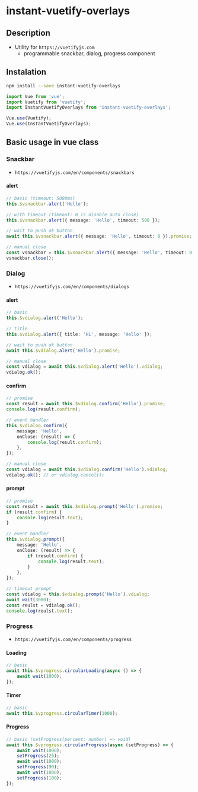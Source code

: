 # instant-vuetify-overlays
## Description
* Utility for `https://vuetifyjs.com`
    * programmable snackbar, dialog, progress component

## Instalation
```bash
npm install --save instant-vuetify-overlays
```

```ts
import Vue from 'vue';
import Vuetify from 'vuetify';
import InstantVuetifyOverlays from 'instant-vuetify-overlays';

Vue.use(Vuetify);
Vue.use(InstantVuetifyOverlays);
```

## Basic usage in vue class

### Snackbar
* `https://vuetifyjs.com/en/components/snackbars`

#### alert
```ts
// basic (timeout: 5000ms)
this.$vsnackbar.alert('Hello');
```

```ts
// with timeout (timeout: 0 is disable auto close)
this.$vsnackbar.alert({ message: 'Hello', timeout: 500 });
```

```ts
// wait to push ok button
await this.$vsnackbar.alert({ message: 'Hello', timeout: 0 }).promise;
```

```ts
// manual close
const vsnackbar = this.$vsnackbar.alert({ message: 'Hello', timeout: 0 }).vsnackbar;
vsnackbar.close();
```

### Dialog
* `https://vuetifyjs.com/en/components/dialogs`

#### alert
```ts
// basic
this.$vdialog.alert('Hello');
```

```ts
// title
this.$vdialog.alert({ title: 'Hi', message: 'Hello' });
```

```ts
// wait to push ok button
await this.$vdialog.alert('Hello').promise;
```

```ts
// manual close
const vdialog = await this.$vdialog.alert('Hello').vdialog;
vdialog.ok();
```

#### confirm
```ts
// promise
const result = await this.$vdialog.confirm('Hello').promise;
console.log(result.confirm);
```

```ts
// event handler
this.$vdialog.confirm({
    message: 'Hello',
    onClose: (result) => {
        console.log(result.confirm);
    },
});
```

```ts
// manual close
const vdialog = await this.$vdialog.confirm('Hello').vdialog;
vdialog.ok(); // or vdialog.cancel();
```

#### prompt
```ts
// promise
const result = await this.$vdialog.prompt('Hello').promise;
if (result.confirm) {
    console.log(result.text);
}
```

```ts
// event handler
this.$vdialog.prompt({
    message: 'Hello',
    onClose: (result) => {
        if (result.confirm) {
            console.log(result.text);
        }
    },
});
```

```ts
// timeout prompt
const vdialog = this.$vdialog.prompt('Hello').vdialog;
await wait(3000);
const reulst = vdialog.ok();
console.log(reulst.text);
```

### Progress
* `https://vuetifyjs.com/en/components/progress`

#### Loading
```ts
// basic
await this.$vprogress.circularLoading(async () => {
    await wait(1000);
});
```

#### Timer
```ts
// basic
await this.$vprogress.circularTimer(1000);
```

#### Progress
```ts
// basic (setProgress(percent: number) => void)
await this.$vprogress.circularProgress(async (setProgress) => {
    await wait(1000);
    setProgress(25);
    await wait(1000);
    setProgress(90);
    await wait(1000);
    setProgress(100);
});
```
